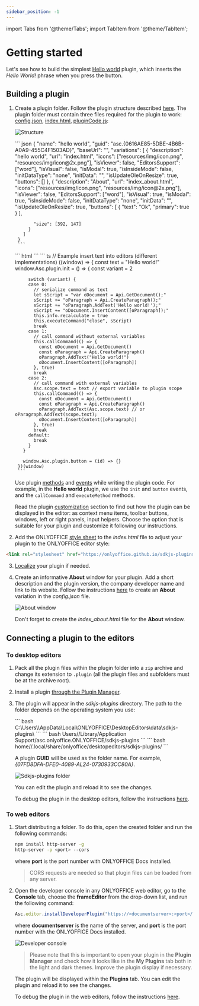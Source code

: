 ```yaml
---
sidebar_position: -1
---
```


import Tabs from '@theme/Tabs';
import TabItem from '@theme/TabItem';


# Getting started

Let's see how to build the simplest [Hello world](https://github.com/ONLYOFFICE/sdkjs-plugins/tree/master/helloworld) plugin, which inserts the *Hello World!* phrase when you press the button.

## Building a plugin

1. Create a plugin folder. Follow the plugin structure described [here](../structure/configuration/configuration.md). The plugin folder must contain three files required for the plugin to work: [config.json](../structure/configuration/configuration.md), [index.html](../structure/entry-point.md), [pluginCode.js](../interacting-with-editors/overview/overview.md):

   ![Structure](/assets/images/plugins/plugins-structure.png)

   <Tabs>
      <TabItem value="config" label="config.json">
        ``` json
        {
          "name": "hello world",
          "guid": "asc.{0616AE85-5DBE-4B6B-A0A9-455C4F1503AD}",
          "baseUrl": "",
          "variations": [
            {
              "description": "hello world",
              "url": "index.html",
              "icons": ["resources/img/icon.png", "resources/img/icon@2x.png"],
              "isViewer": false,
              "EditorsSupport": ["word"],
              "isVisual": false,
              "isModal": true,
              "isInsideMode": false,
              "initDataType": "none",
              "initData": "",
              "isUpdateOleOnResize": true,
              "buttons": []
            },
            {
              "description": "About",
              "url": "index_about.html",
              "icons": ["resources/img/icon.png", "resources/img/icon@2x.png"],
              "isViewer": false,
              "EditorsSupport": ["word"],
              "isVisual": true,
              "isModal": true,
              "isInsideMode": false,
              "initDataType": "none",
              "initData": "",
              "isUpdateOleOnResize": true,
              "buttons": [
                {
                  "text": "Ok",
                  "primary": true
                }
              ],

              "size": [392, 147]
            }
          ]
        }
        ```
      </TabItem>
      <TabItem value="html" label="index.html">
        ``` html
        <!DOCTYPE html>
        <html>
        <head>
          <meta charset="UTF-8" />
          <title>Hello world</title>
          <script type="text/javascript" src="https://onlyoffice.github.io/sdkjs-plugins/v1/plugins.js"></script>
          <script type="text/javascript" src="https://onlyoffice.github.io/sdkjs-plugins/v1/plugins-ui.js"></script>
          <link rel="stylesheet" href="https://onlyoffice.github.io/sdkjs-plugins/v1/plugins.css">
          <script type="text/javascript" src="scripts/helloworld.js"></script>
        </head>
        <body>
        </body>
        </html>
        ```
      </TabItem>
      <TabItem value="code" label="pluginCode.js">
        ``` ts
        // Example insert text into editors (different implementations)
        ((window) => {
          const text = "Hello world!"
          window.Asc.plugin.init = () => {
            const variant = 2

            switch (variant) {
            case 0:
              // serialize command as text
              let sScript = "var oDocument = Api.GetDocument();"
              sScript += "oParagraph = Api.CreateParagraph();"
              sScript += "oParagraph.AddText('Hello world!');"
              sScript += "oDocument.InsertContent([oParagraph]);"
              this.info.recalculate = true
              this.executeCommand("close", sScript)
              break
            case 1:
              // call command without external variables
              this.callCommand(() => {
                const oDocument = Api.GetDocument()
                const oParagraph = Api.CreateParagraph()
                oParagraph.AddText("Hello world!")
                oDocument.InsertContent([oParagraph])
              }, true)
              break
            case 2:
              // call command with external variables
              Asc.scope.text = text // export variable to plugin scope
              this.callCommand(() => {
                const oDocument = Api.GetDocument()
                const oParagraph = Api.CreateParagraph()
                oParagraph.AddText(Asc.scope.text) // or oParagraph.AddText(scope.text);
                oDocument.InsertContent([oParagraph])
              }, true)
              break
            default:
              break
            }
          }

          window.Asc.plugin.button = (id) => {}
        })(window)
        ```
      </TabItem>
   </Tabs>

   Use plugin [methods](../interacting-with-editors/overview/how-to-call-methods.md) and [events](../interacting-with-editors/overview/how-to-attach-events.md) while writing the plugin code. For example, in the **Hello world** plugin, we use the `init` and `button` events, and the `callCommand` and `executeMethod` methods.

   Read the plugin [customization](../customization/context-menu.md) section to find out how the plugin can be displayed in the editor: as context menu items, toolbar buttons, windows, left or right panels, input helpers. Choose the option that is suitable for your plugin and customize it following our instructions.

2. Add the ONLYOFFICE [style sheet](../structure/styles.md) to the *index.html* file to adjust your plugin to the ONLYOFFICE editor style:

``` html
<link rel="stylesheet" href="https://onlyoffice.github.io/sdkjs-plugins/v1/plugins.css">
```

3. [Localize](../structure/localization.md) your plugin if needed.

4. Create an informative **About** window for your plugin. Add a short description and the plugin version, the company developer name and link to its website. Follow the instructions [here](../structure/configuration/variations.md) to create an **About** variation in the *config.json* file.

   ![About window](/assets/images/plugins/about-variation.png)

   Don't forget to create the *index_about.html* file for the **About** window.

## Connecting a plugin to the editors

### To desktop editors

1. Pack all the plugin files within the plugin folder into a `zip` archive and change its extension to `.plugin` (all the plugin files and subfolders must be at the archive root).

2. Install a plugin [through the Plugin Manager](../tutorials/installing/onlyoffice-desktop-editors.md#adding-plugins-through-the-plugin-manager).

3. The plugin will appear in the *sdkjs-plugins* directory. The path to the folder depends on the operating system you use:

   <Tabs>
      <TabItem value="win" label="Windows">
         ``` bash
         C:\Users\<username>\AppData\Local\ONLYOFFICE\DesktopEditors\data\sdkjs-plugins\
         ```
      </TabItem>
      <TabItem value="mac" label="macOS">
         ``` bash
         Users/<username>/Library/Application Support/asc.onlyoffice.ONLYOFFICE/sdkjs-plugins
         ```
      </TabItem>
      <TabItem value="lin" label="Linux">
         ``` bash
         home/<username>/.local/share/onlyoffice/desktopeditors/sdkjs-plugins/
         ```
      </TabItem>
   </Tabs>
   
   A plugin **GUID** will be used as the folder name. For example, *\{07FD8DFA-DFE0-4089-AL24-0730933CC80A\}*.

   ![Sdkjs-plugins folder](/assets/images/plugins/sdkjs-plugins-folder.png)

   You can edit the plugin and reload it to see the changes.

   To debug the plugin in the desktop editors, follow the instructions [here](../tutorials/developing/for-desktop-editors.md#debugging).

### To web editors

1. Start distributing a folder. To do this, open the created folder and run the following commands:

   ``` sh
   npm install http-server -g
   http-server -p <port> --cors
   ```

   where **port** is the port number with ONLYOFFICE Docs installed.

   > CORS requests are needed so that plugin files can be loaded from any server.

2. Open the developer console in any ONLYOFFICE web editor, go to the **Console** tab, choose the **frameEditor** from the drop-down list, and run the following command:

   ``` ts
   Asc.editor.installDeveloperPlugin("https://<documentserver>:<port>/config.json")
   ```

   where **documentserver** is the name of the server, and **port** is the port number with the ONLYOFFICE Docs installed.

   ![Developer console](/assets/images/plugins/developer-console.png)

   > Please note that this is important to open your plugin in the **Plugin Manager** and check how it looks like in the **My Plugins** tab both in the light and dark themes. Improve the plugin display if necessary.

   The plugin will be displayed within the **Plugins** tab. You can edit the plugin and reload it to see the changes.

   To debug the plugin in the web editors, follow the instructions [here](../tutorials/developing/for-web-editors.md#debugging).
